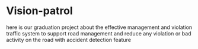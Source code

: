 # Vision-patrol
here is our graduation project about the effective management and violation traffic system  to support road management and reduce any violation or bad activity on the road with accident detection feature 
